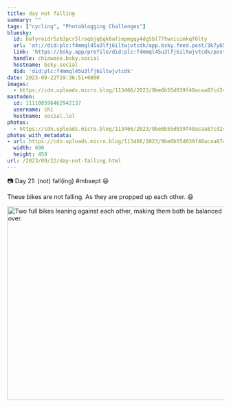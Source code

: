 ```yaml
---
title: day not falling
summary: ""
tags: ["cycling", "Photoblogging Challenges"]
bluesky:
  id: bafyreidr5zb3pcr5lraqbjq6qk6afiepmgqy4dg5bl77twniuimkqf6lty
  url: 'at://did:plc:f4mmql45u3lfj6iltwjvtcdk/app.bsky.feed.post/3k7y65xtdji2t'
  link: 'https://bsky.app/profile/did:plc:f4mmql45u3lfj6iltwjvtcdk/post/3k7y65xtdji2t'
  handle: chiawase.bsky.social
  hostname: bsky.social
  did: 'did:plc:f4mmql45u3lfj6iltwjvtcdk'
date: 2023-09-22T19:36:51+0800
images:
  - https://cdn.uploads.micro.blog/113466/2023/9be6b55d039f48acaa87cd24f666f193.jpg
mastodon:
  id: 111108596462942137
  username: chi
  hostname: social.lol
photos:
  - https://cdn.uploads.micro.blog/113466/2023/9be6b55d039f48acaa87cd24f666f193.jpg
photos_with_metadata:
- url: https://cdn.uploads.micro.blog/113466/2023/9be6b55d039f48acaa87cd24f666f193.jpg
  width: 600
  height: 450
url: /2023/09/22/day-not-falling.html
---
```


📷 Day 21: (not) fall(ing) #mbsept 😆

These bikes are not falling. As they are propped up each other. 😆

<img src="uploads/2023/9be6b55d039f48acaa87cd24f666f193.jpg" width="600" height="450" alt="Two full bikes leaning against each other, making them both be balanced and not falling over.">
